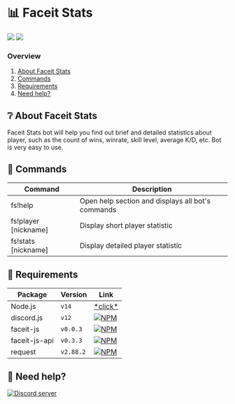 # 📊 Faceit Stats
<a href="https://discord.com/api/oauth2/authorize?client_id=852565844529381397&permissions=2048&scope=bot"><img src="https://img.shields.io/static/v1?label=Invite%20Bot&message=Faceit%20Stats%232442&plastic&color=7289DA&logo=discord"></a>
<a href="https://discord.gg/zZXGdBncNk"><img src="https://img.shields.io/static/v1?label=Support&message=Server&plastic&color=7289DA&logo=discord"></a>

### Overview
1. [About Faceit Stats](https://github.com/itzme1on/faceitstats#about-faceit-stats)
2. [Commands](https://github.com/itzme1on/faceitstats#-commands)
3. [Requirements](https://github.com/itzme1on/faceitstats#-requirements)
4. [Need help?](https://github.com/itzme1on/faceitstats#-need-help)

## ❔ About Faceit Stats 
Faceit Stats bot will help you find out brief and detailed statistics about player, such as the count of wins, winrate, skill level, average K/D, etc. Bot is very easy to use. 

## 💬 Commands
Command | Description
------------ | -------------
fs!help | Open help section and displays all bot's commands
fs!player \[nickname\] | Display short player statistic
fs!stats \[nickname\] | Display detailed player statistic

## 🧾 Requirements
Package | Version | Link
------------ | ------------- | -------------
Node.js | `v14` | [\*click*](https://nodejs.org/en/)
discord.js | `v12` | [![NPM](https://nodei.co/npm/discord.js.png)](https://nodei.co/npm/discord.js/)
faceit-js | `v0.0.3` | [![NPM](https://nodei.co/npm/faceit-js.png)](https://nodei.co/npm/faceit-js/)
faceit-js-api | `v0.3.3` | [![NPM](https://nodei.co/npm/faceit-js-api.png)](https://nodei.co/npm/faceit-js-api/)
request | `v2.88.2` | [![NPM](https://nodei.co/npm/request.png)](https://nodei.co/npm/request/)

## 🎫 Need help?
<p align="left">
  <a href="https://discord.gg/zZXGdBncNk"><img src="https://discord.com/api/guilds/780511323715928155/widget.png?style=banner2" alt="Discord server"></a>
</p>

